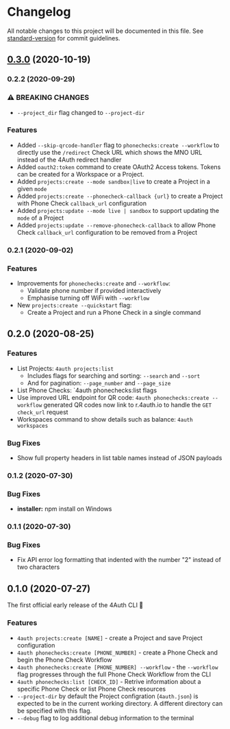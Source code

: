 # Changelog

All notable changes to this project will be documented in this file. See [standard-version](https://github.com/conventional-changelog/standard-version) for commit guidelines.

## [0.3.0](https://github.com/4auth/4auth-cli/compare/v0.2.2...v0.3.0) (2020-10-19)

### 0.2.2 (2020-09-29)

### ⚠ BREAKING CHANGES

* `--project_dir` flag changed to `--project-dir`

### Features

* Added `--skip-qrcode-handler` flag to `phonechecks:create --workflow` to directly use the `/redirect` Check URL which shows the MNO URL instead of the 4Auth redirect handler
* Added `oauth2:token` command to create OAuth2 Access tokens. Tokens can be created for a Workspace or a Project.
* Added `projects:create --mode sandbox|live` to create a Project in a given `mode`
* Added `projects:create --phonecheck-callback {url}` to create a Project with Phone Check `callback_url` configuration
* Added `projects:update --mode live | sandbox` to support updating the `mode` of a Project
* Added `projects:update --remove-phonecheck-callback` to allow Phone Check `callback_url` configuration to be removed from a Project

### 0.2.1 (2020-09-02)

### Features

* Improvements for `phonechecks:create` and `--workflow`:
    * Validate phone number if provided interactively
    * Emphasise turning off WiFi with `--workflow`
* New `projects:create --quickstart` flag:
    * Create a Project and run a Phone Check in a single command

## 0.2.0 (2020-08-25)

### Features

* List Projects: `4auth projects:list`
    * Includes flags for searching and sorting: `--search` and `--sort`
    * And for pagination: `--page_number` and `--page_size`
* List Phone Checks: `4auth phonechecks:list flags
* Use improved URL endpoint for QR code: `4auth phonechecks:create --workflow` generated QR codes now link to r.4auth.io to handle the `GET check_url` request
* Workspaces command to show details such as balance: `4auth workspaces`

### Bug Fixes

* Show full property headers in list table names instead of JSON payloads

### 0.1.2 (2020-07-30)

### Bug Fixes

* **installer:** npm install on Windows

### 0.1.1 (2020-07-30)

### Bug Fixes

* Fix API error log formatting that indented with the number "2" instead of two characters

## 0.1.0 (2020-07-27)

The first official early release of the 4Auth CLI 🎉

### Features

* `4auth projects:create [NAME]` - create a Project and save Project configuration
* `4auth phonechecks:create [PHONE_NUMBER]` - create a Phone Check and begin the Phone Check Workflow
* `4auth phonechecks:create [PHONE_NUMBER] --workflow` - the `--workflow` flag progresses through the full Phone Check Workflow from the CLI
* `4auth phonechecks:list [CHECK_ID]` - Retrive information about a specific Phone Check or list Phone Check resources
* `--project-dir` by default the Project configration (`4auth.json`) is expected to be in the current working directory. A different directory can be specified with this flag.
* `--debug` flag to log additional debug information to the terminal
